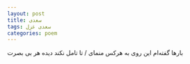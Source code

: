 ```yaml
---
layout: post
title: سعدی
tags: سعدی غزل
categories: poem
---
```


بارها گفته‌ام این روی به هرکس منمای / تا تامل نکند دیده هر بی بصرت
